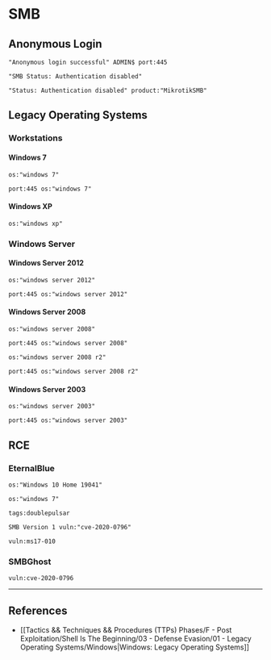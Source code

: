 # SMB

## Anonymous Login

```
"Anonymous login successful" ADMIN$ port:445

"SMB Status: Authentication disabled"

"Status: Authentication disabled" product:"MikrotikSMB"
```

## Legacy Operating Systems

### Workstations

#### Windows 7

```
os:"windows 7"

port:445 os:"windows 7"
```

#### Windows XP

`os:"windows xp"`

### Windows Server

#### Windows Server 2012

```
os:"windows server 2012"

port:445 os:"windows server 2012"
```

#### Windows Server 2008

```
os:"windows server 2008"

port:445 os:"windows server 2008"

os:"windows server 2008 r2"

port:445 os:"windows server 2008 r2"
```

#### Windows Server 2003

```
os:"windows server 2003"

port:445 os:"windows server 2003"
```

## RCE

### EternalBlue

```
os:"Windows 10 Home 19041"

os:"windows 7"

tags:doublepulsar

SMB Version 1 vuln:"cve-2020-0796"

vuln:ms17-010
```

### SMBGhost

```
vuln:cve-2020-0796
```

---
## References

- [[Tactics && Techniques && Procedures (TTPs) Phases/F - Post Exploitation/Shell Is The Beginning/03 - Defense Evasion/01 - Legacy Operating Systems/Windows|Windows: Legacy Operating Systems]]